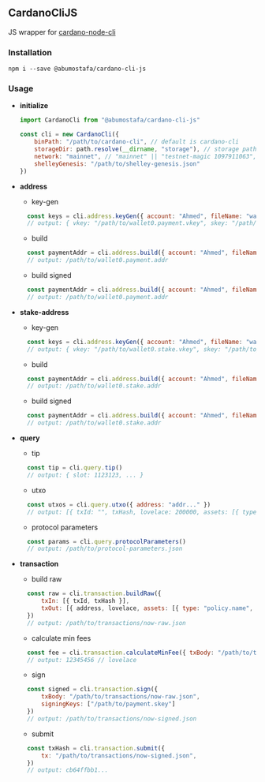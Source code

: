 ## CardanoCliJS

JS wrapper for [cardano-node-cli](https://github.com/input-output-hk/cardano-node/blob/master/doc/reference/cardano-node-cli-reference.md) 

### Installation
```
npm i --save @abumostafa/cardano-cli-js
```

### Usage

- **initialize**
    ```js
    import CardanoCli from "@abumostafa/cardano-cli-js"
    
    const cli = new CardanoCli({
        binPath: "/path/to/cardano-cli", // default is cardano-cli 
        storageDir: path.resolve(__dirname, "storage"), // storage path for keys, transactions, etc.,
        network: "mainnet", // "mainnet" || "testnet-magic 1097911063",
        shelleyGenesis: "/path/to/shelley-genesis.json"
    })
    ```

- **address**
    - key-gen
    ```js
      const keys = cli.address.keyGen({ account: "Ahmed", fileName: "wallet0" })
      // output: { vkey: "/path/to/wallet0.payment.vkey", skey: "/path/to/wallet0.payment.skey" } 
    ```
    - build
    ```js
      const paymentAddr = cli.address.build({ account: "Ahmed", fileName: "wallet0" })
      // output: /path/to/wallet0.payment.addr 
    ```
    - build signed
    ```js
      const paymentAddr = cli.address.build({ account: "Ahmed", fileName: "wallet0", signing: true })
      // output: /path/to/wallet0.payment.addr 
    ```

- **stake-address**
    - key-gen
    ```js
      const keys = cli.address.keyGen({ account: "Ahmed", fileName: "wallet0" })
      // output: { vkey: "/path/to/wallet0.stake.vkey", skey: "/path/to/wallet0.stake.skey" } 
    ```
    - build
    ```js
      const paymentAddr = cli.address.build({ account: "Ahmed", fileName: "wallet0" })
      // output: /path/to/wallet0.stake.addr 
    ```
    - build signed
    ```js
      const paymentAddr = cli.address.build({ account: "Ahmed", fileName: "wallet0", signing: true })
      // output: /path/to/wallet0.stake.addr 
    ```

- **query**
    - tip
    ```js
      const tip = cli.query.tip()
      // output: { slot: 1123123, ... } 
    ```
    - utxo
    ```js
      const utxos = cli.query.utxo({ address: "addr..." })
      // output: [{ txId: "", txHash, lovelace: 200000, assets: [{ type: "policy.name", querntity: 1 }]}] 
    ```
    - protocol parameters
    ```js
      const params = cli.query.protocolParameters()
      // output: /path/to/protocol-parameters.json 
    ```

- **transaction**
    - build raw
    ```js
      const raw = cli.transaction.buildRaw({
          txIn: [{ txId, txHash }],
          txOut: [{ address, lovelace, assets: [{ type: "policy.name", quantity: 1 }] }],
      })
      // output: /path/to/transactions/now-raw.json 
    ```
    - calculate min fees
    ```js
      const fee = cli.transaction.calculateMinFee({ txBody: "/path/to/transactions/now-raw.json"  })
      // output: 12345456 // lovelace 
    ```
    - sign
    ```js
      const signed = cli.transaction.sign({ 
          txBody: "/path/to/transactions/now-raw.json",
          signingKeys: ["/path/to/payment.skey"] 
      })
      // output: /path/to/transactions/now-signed.json 
    ```
    - submit
    ```js
      const txHash = cli.transaction.submit({ 
          tx: "/path/to/transactions/now-signed.json",
      })
      // output: cb64ffbb1...
    ```

